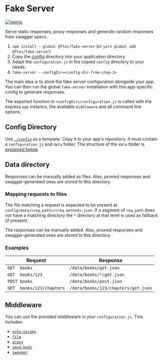 # Fake Server

[![npmjs](https://img.shields.io/npm/v/@ftes/fake-server.svg)](https://www.npmjs.com/package/@ftes/fake-server)

Serve static responses, proxy responses and generate random responses from swagger specs.

1. `npm install --global @ftes/fake-server` (or `yarn global add @ftes/fake-server`)
2. Copy the [config](./config) directory into your application directory.
3. Adapt the `configuration.js` in the copied `config` directory to your needs.
2. `fake-server --configDir=<config-dir-from-step-2>`

The main idea is to store the fake server configuration alongside your app. You can then run the global `fake-server` installation with this app-specific config to generate responses.

The exported function in `<configDir>/configuration.js` is called with the express `app` instance, the available `middleware` and all command line options.

## Config Directory
Use [`./config`](./config) as a template. Copy it to your app's repository. It must contain a `configuration.js` and `data` folder. The structure of the `data` folder is [explained below](#data).

## Data directory<span id="data"/>
Responses can be manually added as files. Also, proxied responses and swagger-generated ones are stored to this directory.

### Mapping requests to files
The file matching a request is expected to be present at `config/data/<req.path>/<req.method>.json`.
If a segment of `req.path` does not have a matching directory the `*` directory at that level is used as fallback (if present).

The responses can be manually added. Also, proxied responses and swagger-generated ones are stored to this directory.

### Examples

| Request                   | Response                            |
| ------------------------- | ----------------------------------- |
| `GET  books`              | `/data/books/get.json`              |
| `GET  books/123`          | `/data/books/*/get.json`            |
| `POST books`              | `/data/books/post.json`             |
| `GET  books/123/chapters` | `/data/books/123/chapters/get.json` |

## Middleware
You can use the provided middleware in your `configuration.js`. This includes:
- [`echo-params`](./src/middleware/echo-params-middleware.js)
- [`file`](./src/middleware/file-middleware.js)
- [`proxy`](./src/middleware/proxy-middleware.js)
- [`send-body`](./src/middleware/send-body-middleware.js)
- [`swagger`](./src/middleware/swagger-middleware.js)
